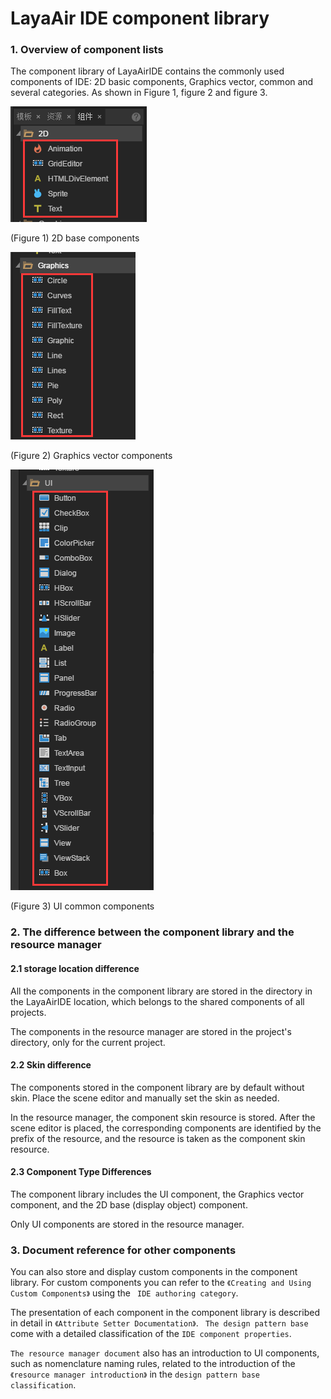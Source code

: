 # LayaAir IDE component library

### 1. Overview of component lists

The component library of LayaAirIDE contains the commonly used components of IDE: 2D basic components, Graphics vector, common and several categories. As shown in Figure 1, figure 2 and figure 3.

![图1](img/1.png) <br />

(Figure 1) 2D base components

![图2](img/2.png) <br />

(Figure 2) Graphics vector components

![图3](img/3.png) <br />

(Figure 3) UI common components



### 2. The difference between the component library and the resource manager

#### 2.1 storage location difference

All the components in the component library are stored in the directory in the LayaAirIDE location, which belongs to the shared components of all projects.

The components in the resource manager are stored in the project's directory, only for the current project.

#### 2.2 Skin difference

The components stored in the component library are by default without skin. Place the scene editor and manually set the skin as needed.

In the resource manager, the component skin resource is stored. After the scene editor is placed, the corresponding components are identified by the prefix of the resource, and the resource is taken as the component skin resource.

#### 2.3 Component Type Differences

The component library includes the UI component, the Graphics vector component, and the 2D base (display object) component.

Only UI components are stored in the resource manager.



### 3. Document reference for other components

You can also store and display custom components in the component library. For custom components you can refer to the `《Creating and Using Custom Components》` using  the ` IDE authoring category`.



The presentation of each component in the component library is described in detail in `《Attribute Setter Documentation》`. ` The design pattern base` come with a detailed classification of the `IDE component properties`.


`The resource manager document` also has an introduction to UI components, such as nomenclature naming rules, related to the introduction of the `《resource manager introduction》` in the `design pattern base classification`.



